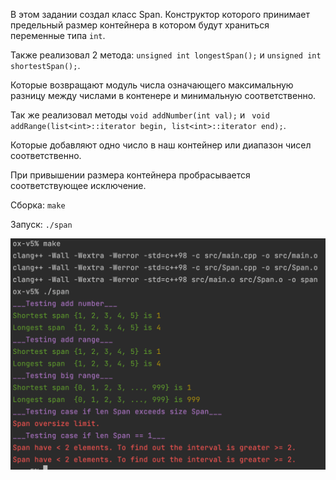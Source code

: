 В этом задании создал класс Span. Конструктор которого принимает предельный размер контейнера в котором будут храниться переменные типа `int`.

Также реализовал 2 метода: `unsigned int longestSpan();` и `unsigned int shortestSpan();`.

Которые возвращают модуль числа означающего максимальную разницу между числами в контенере и минимальную соответственно.

Так же реализовал методы `void addNumber(int val);` и `	void addRange(list<int>::iterator begin, list<int>::iterator end);`.

Которые добавляют одно число в наш контейнер или диапазон чисел соответственно.

При привышении размера контейнера пробрасывается соответствующее исключение.

Сборка: `make`

Запуск: `./span`

![](img/Screen_1.png)